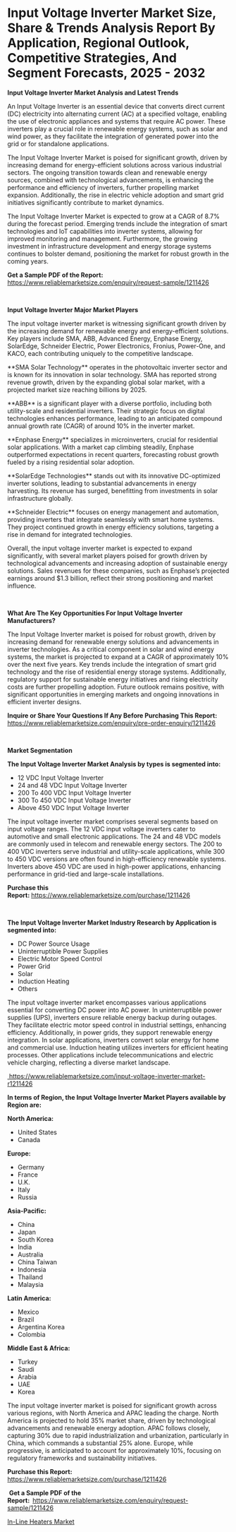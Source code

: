 <p><h1>Input Voltage Inverter Market Size, Share & Trends Analysis Report By Application, Regional Outlook, Competitive Strategies, And Segment Forecasts, 2025 - 2032</h1></p><p><strong>Input Voltage Inverter Market Analysis and Latest Trends</strong></p>
<p><p>An Input Voltage Inverter is an essential device that converts direct current (DC) electricity into alternating current (AC) at a specified voltage, enabling the use of electronic appliances and systems that require AC power. These inverters play a crucial role in renewable energy systems, such as solar and wind power, as they facilitate the integration of generated power into the grid or for standalone applications.</p><p>The Input Voltage Inverter Market is poised for significant growth, driven by increasing demand for energy-efficient solutions across various industrial sectors. The ongoing transition towards clean and renewable energy sources, combined with technological advancements, is enhancing the performance and efficiency of inverters, further propelling market expansion. Additionally, the rise in electric vehicle adoption and smart grid initiatives significantly contribute to market dynamics.</p><p>The Input Voltage Inverter Market is expected to grow at a CAGR of 8.7% during the forecast period. Emerging trends include the integration of smart technologies and IoT capabilities into inverter systems, allowing for improved monitoring and management. Furthermore, the growing investment in infrastructure development and energy storage systems continues to bolster demand, positioning the market for robust growth in the coming years.</p></p>
<p><strong>Get a Sample PDF of the Report:&nbsp;</strong> <a href="https://www.reliablemarketsize.com/enquiry/request-sample/1211426?utm_campaign=3032&utm_medium=2&utm_source=Github&utm_content=ia&utm_term=24032025&utm_id=input-voltage-inverter">https://www.reliablemarketsize.com/enquiry/request-sample/1211426</a></p>
<p>&nbsp;</p>
<p><strong>Input Voltage Inverter Major Market Players</strong></p>
<p><p>The input voltage inverter market is witnessing significant growth driven by the increasing demand for renewable energy and energy-efficient solutions. Key players include SMA, ABB, Advanced Energy, Enphase Energy, SolarEdge, Schneider Electric, Power Electronics, Fronius, Power-One, and KACO, each contributing uniquely to the competitive landscape.</p><p>**SMA Solar Technology** operates in the photovoltaic inverter sector and is known for its innovation in solar technology. SMA has reported strong revenue growth, driven by the expanding global solar market, with a projected market size reaching billions by 2025.</p><p>**ABB** is a significant player with a diverse portfolio, including both utility-scale and residential inverters. Their strategic focus on digital technologies enhances performance, leading to an anticipated compound annual growth rate (CAGR) of around 10% in the inverter market.</p><p>**Enphase Energy** specializes in microinverters, crucial for residential solar applications. With a market cap climbing steadily, Enphase outperformed expectations in recent quarters, forecasting robust growth fueled by a rising residential solar adoption.</p><p>**SolarEdge Technologies** stands out with its innovative DC-optimized inverter solutions, leading to substantial advancements in energy harvesting. Its revenue has surged, benefitting from investments in solar infrastructure globally.</p><p>**Schneider Electric** focuses on energy management and automation, providing inverters that integrate seamlessly with smart home systems. They project continued growth in energy efficiency solutions, targeting a rise in demand for integrated technologies.</p><p>Overall, the input voltage inverter market is expected to expand significantly, with several market players poised for growth driven by technological advancements and increasing adoption of sustainable energy solutions. Sales revenues for these companies, such as Enphase’s projected earnings around $1.3 billion, reflect their strong positioning and market influence.</p></p>
<p>&nbsp;</p>
<p><strong>What Are The Key Opportunities For Input Voltage Inverter Manufacturers?</strong></p>
<p><p>The Input Voltage Inverter market is poised for robust growth, driven by increasing demand for renewable energy solutions and advancements in inverter technologies. As a critical component in solar and wind energy systems, the market is projected to expand at a CAGR of approximately 10% over the next five years. Key trends include the integration of smart grid technology and the rise of residential energy storage systems. Additionally, regulatory support for sustainable energy initiatives and rising electricity costs are further propelling adoption. Future outlook remains positive, with significant opportunities in emerging markets and ongoing innovations in efficient inverter designs.</p></p>
<p><strong>Inquire or Share Your Questions If Any Before Purchasing This Report:</strong> <a href="https://www.reliablemarketsize.com/enquiry/pre-order-enquiry/1211426?utm_campaign=3032&utm_medium=2&utm_source=Github&utm_content=ia&utm_term=24032025&utm_id=input-voltage-inverter">https://www.reliablemarketsize.com/enquiry/pre-order-enquiry/1211426</a></p>
<p>&nbsp;</p>
<p><strong>Market Segmentation</strong></p>
<p><strong>The Input Voltage Inverter Market Analysis by types is segmented into:</strong></p>
<p><ul><li>12 VDC Input Voltage Inverter</li><li>24 and 48 VDC Input Voltage Inverter</li><li>200 To 400 VDC Input Voltage Inverter</li><li>300 To 450 VDC Input Voltage Inverter</li><li>Above 450 VDC Input Voltage Inverter</li></ul></p>
<p><p>The input voltage inverter market comprises several segments based on input voltage ranges. The 12 VDC input voltage inverters cater to automotive and small electronic applications. The 24 and 48 VDC models are commonly used in telecom and renewable energy sectors. The 200 to 400 VDC inverters serve industrial and utility-scale applications, while 300 to 450 VDC versions are often found in high-efficiency renewable systems. Inverters above 450 VDC are used in high-power applications, enhancing performance in grid-tied and large-scale installations.</p></p>
<p><strong>Purchase this Report:&nbsp;</strong><a href="https://www.reliablemarketsize.com/purchase/1211426?utm_campaign=3032&utm_medium=2&utm_source=Github&utm_content=ia&utm_term=24032025&utm_id=input-voltage-inverter">https://www.reliablemarketsize.com/purchase/1211426</a></p>
<p>&nbsp;</p>
<p><strong>The Input Voltage Inverter Market Industry Research by Application is segmented into:</strong></p>
<p><ul><li>DC Power Source Usage</li><li>Uninterruptible Power Supplies</li><li>Electric Motor Speed Control</li><li>Power Grid</li><li>Solar</li><li>Induction Heating</li><li>Others</li></ul></p>
<p><p>The input voltage inverter market encompasses various applications essential for converting DC power into AC power. In uninterruptible power supplies (UPS), inverters ensure reliable energy backup during outages. They facilitate electric motor speed control in industrial settings, enhancing efficiency. Additionally, in power grids, they support renewable energy integration. In solar applications, inverters convert solar energy for home and commercial use. Induction heating utilizes inverters for efficient heating processes. Other applications include telecommunications and electric vehicle charging, reflecting a diverse market landscape.</p></p>
<p><a href="https://www.reliablemarketsize.com/input-voltage-inverter-market-r1211426?utm_campaign=3032&utm_medium=2&utm_source=Github&utm_content=ia&utm_term=24032025&utm_id=input-voltage-inverter">&nbsp;https://www.reliablemarketsize.com/input-voltage-inverter-market-r1211426</a></p>
<p><strong>In terms of Region, the Input Voltage Inverter Market Players available by Region are:</strong></p>
<p>
    <p> <strong> North America: </strong>
        <ul>
            <li>United States</li>
            <li>Canada</li>
        </ul>
        </p> 
    <p> <strong> Europe: </strong>
        <ul>
            <li>Germany</li>
            <li>France</li>
            <li>U.K.</li>
            <li>Italy</li>
            <li>Russia</li>
        </ul>
        </p> 
    <p> <strong> Asia-Pacific: </strong>
        <ul>
            <li>China</li>
            <li>Japan</li>
            <li>South Korea</li>
            <li>India</li>
            <li>Australia</li>
            <li>China Taiwan</li>
            <li>Indonesia</li>
            <li>Thailand</li>
            <li>Malaysia</li>
        </ul>
        </p> 
    <p> <strong> Latin America: </strong>
        <ul>
            <li>Mexico</li>
            <li>Brazil</li>
            <li>Argentina Korea</li>
            <li>Colombia</li>
        </ul>
        </p> 
    <p> <strong> Middle East & Africa: </strong>
        <ul>
            <li>Turkey</li>
            <li>Saudi</li>
            <li>Arabia</li>
            <li>UAE</li>
            <li>Korea</li>
        </ul>
    </p>
    </p>
<p><p>The input voltage inverter market is poised for significant growth across various regions, with North America and APAC leading the charge. North America is projected to hold 35% market share, driven by technological advancements and renewable energy adoption. APAC follows closely, capturing 30% due to rapid industrialization and urbanization, particularly in China, which commands a substantial 25% alone. Europe, while progressive, is anticipated to account for approximately 10%, focusing on regulatory frameworks and sustainability initiatives.</p></p>
<p><strong>Purchase this Report: </strong><a href="https://www.reliablemarketsize.com/purchase/1211426?utm_campaign=3032&utm_medium=2&utm_source=Github&utm_content=ia&utm_term=24032025&utm_id=input-voltage-inverter">https://www.reliablemarketsize.com/purchase/1211426</a></p>
<p>&nbsp;<strong>Get a Sample PDF of the Report:&nbsp;&nbsp;</strong><a href="https://www.reliablemarketsize.com/enquiry/request-sample/1211426?utm_campaign=3032&utm_medium=2&utm_source=Github&utm_content=ia&utm_term=24032025&utm_id=input-voltage-inverter">https://www.reliablemarketsize.com/enquiry/request-sample/1211426</a></p>
<p><strong></strong></p>
<p><p><a href="https://github.com/yoshih12/Market-Research-Report-List-4/blob/main/in-line-heaters-market.md?utm_campaign=3032&utm_medium=2&utm_source=Github&utm_content=ia&utm_term=24032025&utm_id=input-voltage-inverter">In-Line Heaters Market</a></p></p>